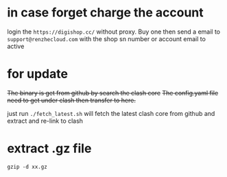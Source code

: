 # in case forget charge the account
login the `https://digishop.cc/` without proxy. Buy one then send a email to `support@renzhecloud.com` with the shop sn number or account email to active

# for update
~~The binary is get from github by search the clash core~~
~~The config.yaml file need to get under clash then transfer to here.~~

just run `./fetch_latest.sh` will fetch the latest clash core from github and extract and re-link to clash

# extract .gz file
`gzip -d xx.gz`

